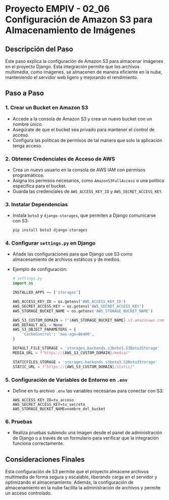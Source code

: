 
# Proyecto EMPIV - 02_06 Configuración de Amazon S3 para Almacenamiento de Imágenes

## Descripción del Paso
Este paso explica la configuración de Amazon S3 para almacenar imágenes en el proyecto Django. Esta integración permite que los archivos multimedia, como imágenes, se almacenen de manera eficiente en la nube, manteniendo el servidor web ligero y mejorando el rendimiento.

## Paso a Paso

### 1. Crear un Bucket en Amazon S3
   - Accede a la consola de Amazon S3 y crea un nuevo bucket con un nombre único.
   - Asegúrate de que el bucket sea privado para mantener el control de acceso.
   - Configura las políticas de permisos de tal manera que solo la aplicación tenga acceso.

### 2. Obtener Credenciales de Acceso de AWS
   - Crea un nuevo usuario en la consola de AWS IAM con permisos programáticos.
   - Asigna los permisos necesarios, como `AmazonS3FullAccess` o una política específica para el bucket.
   - Guarda las credenciales de `AWS_ACCESS_KEY_ID` y `AWS_SECRET_ACCESS_KEY`.

### 3. Instalar Dependencias
   - Instala `boto3` y `django-storages`, que permiten a Django comunicarse con S3:
     ```bash
     pip install boto3 django-storages
     ```

### 4. Configurar `settings.py` en Django
   - Añade las configuraciones para que Django use S3 como almacenamiento de archivos estáticos y de medios.
   - Ejemplo de configuración:

     ```python
     # settings.py
     import os
     
     INSTALLED_APPS += ['storages']

     AWS_ACCESS_KEY_ID = os.getenv('AWS_ACCESS_KEY_ID')
     AWS_SECRET_ACCESS_KEY = os.getenv('AWS_SECRET_ACCESS_KEY')
     AWS_STORAGE_BUCKET_NAME = os.getenv('AWS_STORAGE_BUCKET_NAME')

     AWS_S3_CUSTOM_DOMAIN = f"{AWS_STORAGE_BUCKET_NAME}.s3.amazonaws.com"
     AWS_DEFAULT_ACL = None
     AWS_S3_OBJECT_PARAMETERS = {
         'CacheControl': 'max-age=86400',
     }

     DEFAULT_FILE_STORAGE = 'storages.backends.s3boto3.S3Boto3Storage'
     MEDIA_URL = f"https://{AWS_S3_CUSTOM_DOMAIN}/media/"

     STATICFILES_STORAGE = 'storages.backends.s3boto3.S3Boto3Storage'
     STATIC_URL = f"https://{AWS_S3_CUSTOM_DOMAIN}/static/"
     ```

### 5. Configuración de Variables de Entorno en `.env`
   - Define en tu archivo `.env` las variables necesarias para conectar con S3:
     ```
     AWS_ACCESS_KEY_ID=tu_acceso
     AWS_SECRET_ACCESS_KEY=tu_secreto
     AWS_STORAGE_BUCKET_NAME=nombre_del_bucket
     ```

### 6. Pruebas
   - Realiza pruebas subiendo una imagen desde el panel de administración de Django o a través de un formulario para verificar que la integración funciona correctamente.

## Consideraciones Finales
Esta configuración de S3 permite que el proyecto almacene archivos multimedia de forma segura y escalable, liberando carga en el servidor y optimizando el almacenamiento. Además, la configuración de almacenamiento en la nube facilita la administración de archivos y permite un acceso controlado.

